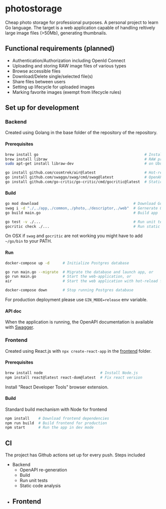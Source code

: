 # photostorage

Cheap photo storage for professional purposes. A personal project to learn Go language.
The target is a web application capable of handling reltively large image files (>50Mb), generating thumbnails.

## Functional requirements (planned)

- Authentication/Authorization including OpenId Connect
- Uploading and storing RAW image files of various types
- Browse accessible files
- Download/Delete single/selected file(s)
- Share files between users
- Setting up lifecycle for uploaded images
- Marking favorite images (exempt from lifecycle rules)

## Set up for development

### Backend
Created using Golang in the base folder of the repository of the repository.

#### Prerequisites

``` sh
brew install go                                                # Install Go
brew install libraw                                            # RAW processing library on OSX, or
sudo apt-get install libraw-dev                                # on Ubuntu

go install github.com/cosmtrek/air@latest                      # Hot-reload for Gin server
go install github.com/swaggo/swag/cmd/swag@latest              # OpenAPI spec generator
go install github.com/go-critic/go-critic/cmd/gocritic@latest  # Static code anlanysis for Go
```

#### Build

``` sh
go mod download                                           # Download Go dependencies
swag i -d "./,./app,./common,./photo,./descriptor,./web"  # Gernerate OpenAPI spec files
go build main.go                                          # Build app

go test -v ./...                                          # Run unit tests
gocritic check ./...                                      # Run static code analysis
```

On OSX if `swag` and `gocritic` are not working you might have to add `~/go/bin` to your PATH.

#### Run

``` sh
docker-compose up -d      # Initialize Postgres database

go run main.go --migrate  # Migrate the database and launch app, or
go run main.go            # Start the web-application, or
air                       # Start the web application with hot-reload for development

docker-compose down       # Stop running Postgres database 
```

For production deployment please use `GIN_MODE=release` env variable.

#### API doc

When the application is running, the OpenAPI documentation is available with [Swagger](http://localhost:8080/swagger/doc.json).

### Frontend

Created using React.js with `npx create-react-app` in the [frontend](/web/frontend/photostorage) folder.

#### Prerequisites
``` sh
brew install node                          # Install Node.js
npm install react@latest react-dom@latest  # Fix react version 
```
Install "React Developer Tools" browser extension.

#### Build
Standard build mechanism with Node for frontend

``` sh
npm install    # Download frontend dependencies 
npm run build  # Build frontend for production
npm start      # Run the app in dev mode
```

## CI

The project has Github actions set up for every push.
Steps included

- Backend
  - OpenAPI re-generation
  - Build
  - Run unit tests
  - Static code analysis
- Frontend
  - 
